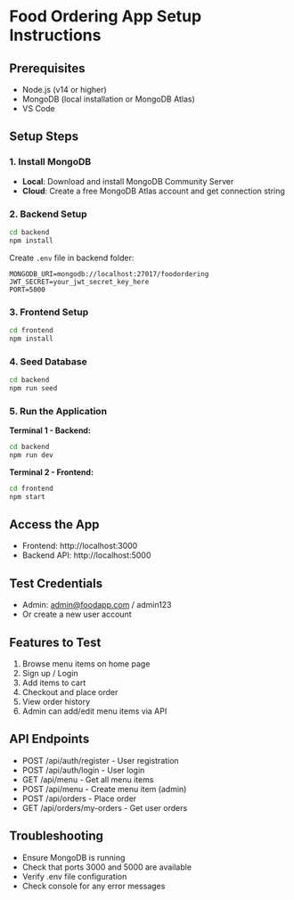 # Food Ordering App Setup Instructions

## Prerequisites
- Node.js (v14 or higher)
- MongoDB (local installation or MongoDB Atlas)
- VS Code

## Setup Steps

### 1. Install MongoDB
- **Local**: Download and install MongoDB Community Server
- **Cloud**: Create a free MongoDB Atlas account and get connection string

### 2. Backend Setup
```bash
cd backend
npm install
```

Create `.env` file in backend folder:
```
MONGODB_URI=mongodb://localhost:27017/foodordering
JWT_SECRET=your_jwt_secret_key_here
PORT=5000
```

### 3. Frontend Setup
```bash
cd frontend
npm install
```

### 4. Seed Database
```bash
cd backend
npm run seed
```

### 5. Run the Application

**Terminal 1 - Backend:**
```bash
cd backend
npm run dev
```

**Terminal 2 - Frontend:**
```bash
cd frontend
npm start
```

## Access the App
- Frontend: http://localhost:3000
- Backend API: http://localhost:5000

## Test Credentials
- Admin: admin@foodapp.com / admin123
- Or create a new user account

## Features to Test
1. Browse menu items on home page
2. Sign up / Login
3. Add items to cart
4. Checkout and place order
5. View order history
6. Admin can add/edit menu items via API

## API Endpoints
- POST /api/auth/register - User registration
- POST /api/auth/login - User login
- GET /api/menu - Get all menu items
- POST /api/menu - Create menu item (admin)
- POST /api/orders - Place order
- GET /api/orders/my-orders - Get user orders

## Troubleshooting
- Ensure MongoDB is running
- Check that ports 3000 and 5000 are available
- Verify .env file configuration
- Check console for any error messages